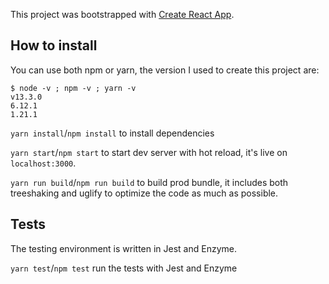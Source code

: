 This project was bootstrapped with [Create React App](https://github.com/facebook/create-react-app).


## How to install
You can use both npm or yarn, the version I used to create this project are:

```
$ node -v ; npm -v ; yarn -v
v13.3.0
6.12.1
1.21.1
```

`yarn install`/`npm install` to install dependencies

`yarn start`/`npm start` to start dev server with hot reload, it's live on `localhost:3000`.


`yarn run build`/`npm run build` to build prod bundle, it includes both treeshaking and uglify to optimize the code as much as possible.




## Tests

The testing environment is written in Jest and Enzyme.


`yarn test`/`npm test` run the tests with Jest and Enzyme




